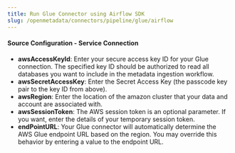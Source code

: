 ```yaml
---
title: Run Glue Connector using Airflow SDK
slug: /openmetadata/connectors/pipeline/glue/airflow
---
```


<ConnectorIntro connector="Glue" goal="Airflow"/>

<Requirements />

<MetadataIngestionServiceDev service="pipeline" connector="GluePipeline" goal="Airflow"/>

<h4>Source Configuration - Service Connection</h4>

- **awsAccessKeyId**: Enter your secure access key ID for your Glue connection. The specified key ID should be
  authorized to read all databases you want to include in the metadata ingestion workflow.
- **awsSecretAccessKey**: Enter the Secret Access Key (the passcode key pair to the key ID from above).
- **awsRegion**: Enter the location of the amazon cluster that your data and account are associated with.
- **awsSessionToken**: The AWS session token is an optional parameter. If you want, enter the details of your temporary
  session token.
- **endPointURL**: Your Glue connector will automatically determine the AWS Glue endpoint URL based on the region. You
  may override this behavior by entering a value to the endpoint URL.

<MetadataIngestionConfig service="pipeline" connector="Glue" goal="Airflow" />
